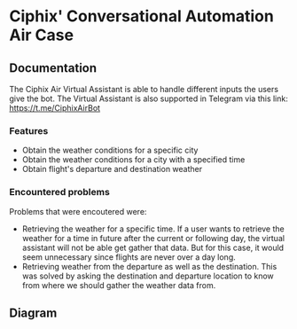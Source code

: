 # Ciphix' Conversational Automation Air Case


## Documentation

The Ciphix Air Virtual Assistant is able to handle different inputs the users give the bot. The Virtual Assistant is also supported in Telegram via this link: https://t.me/CiphixAirBot

### Features

- Obtain the weather conditions for a specific city
- Obtain the weather conditions for a city with a specified time
- Obtain flight's departure and destination weather


### Encountered problems

Problems that were encoutered were:
- Retrieving the weather for a specific time. If a user wants to retrieve the weather for a time in future after the current or following day, the virtual assistant will not be able get gather that data. But for this case, it would seem unnecessary since flights are never over a day long.
- Retrieving weather from the departure as well as the destination. This was solved by asking the destination and departure location to know from where we should gather the weather data from.


## Diagram


